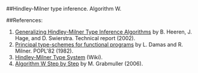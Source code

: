 
##Hindley-Milner type inference. Algorithm W.

##References:

1. [Generalizing Hindley-Milner Type Inference Algorithms](http://webdoc.sub.gwdg.de/ebook/serien/ah/UU-CS/2002-031.pdf)
by B. Heeren, J. Hage, and D. Swierstra. Technical report (2002).
2. [Principal type-schemes for functional programs](http://web.cs.wpi.edu/~cs4536/c12/milner-damas_principal_types.pdf) by L. Damas and R. Milner. POPL'82 (1982).
3. [Hindley-Milner Type System](https://en.wikipedia.org/wiki/Hindley%E2%80%93Milner_type_system) (Wiki).
4. [Algorithm W Step by Step](http://citeseerx.ist.psu.edu/viewdoc/download?doi=10.1.1.65.7733&rep=rep1&type=pdf) by M. Grabmuller (2006).

